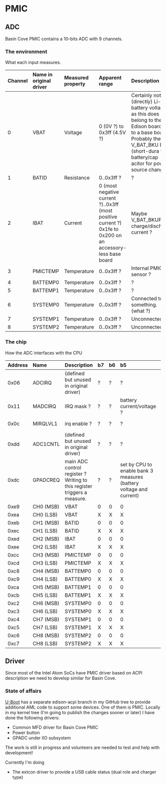 # PMIC

## ADC

Basin Cove PMIC contains a 10-bits ADC with 9 channels.

### The environment

What each input measures.

| Channel | Name in original driver      | Measured property | Apparent range | Description |
|:------------|:------------|:-----------|:------------|:------------|
| 0 | VBAT | Voltage | 0 (0V ?) to 0x3ff (4.5V ?)| Certainly not (directly)  Li-Ion battery voltage, as this does not belong to the Edison board but to a base board. Probably the V_BAT_BKU P pin (short-dura tion battery/cap acitor for power source change). |
| 1 | BATID | Resistance | 0..0x3ff ? | ?|
| 2 | IBAT | Current | 0 (most negative current ?)..0x3ff (most positive current ?) 0x1fe to 0x200 on an accessory-less base board | Maybe V_BAT_BKUP charge/discharge current ?  |
| 3 | PMICTEMP | Temperature | 0..0x3ff ? | Internal PMIC sensor ?|
| 4 | BATTEMP0 | Temperature | 0..0x3ff ? | ? |
| 5 | BATTEMP1 | Temperature | 0..0x3ff ? | ? |
| 6 | SYSTEMP0 | Temperature | 0..0x3ff ? | Connected to something. (what ?)|
| 7 | SYSTEMP1 | Temperature | 0..0x3ff ? | Unconnected |
| 8 | SYSTEMP2 | Temperature | 0..0x3ff ? | Unconnected |

### The chip

How the ADC interfaces with the CPU


 | Address | Name | Description | b7 | b6 | b5 | b4 | b3 | b2 | b1| b0 |
 |:--------|:-----|:------------|:---|:---|:---|:---|:---|:---|:--|:---|
 | 0x06 | ADCIRQ    | (defined but unused in original driver) |  ?| ? | ? | ? | ? | ? | ? | ? |
 | 0x11 | MADCIRQ   | IRQ mask ? | ? | ? | battery current/voltage ?| battery (what ?)| system temperature | battery temperature | ? | ? |
 | 0x0c | MIRQLVL1  | irq enable ? | ? | ? | ? | ADC (what ?) | ? | ? | ? | ? |
 | 0xdd | ADC1CNTL  | (defined but unused in original driver) | ? | ? | ? | ? | ? | ? | ? | ? |
 | 0xdc | GPADCREQ  | main ADC control register ? Writing to this register triggers a measure. | ? | ? | set by CPU to enable bank 3 measures (battery voltage and current) | set by CPU to enable bank 2 measures (battery id ?) | set by CPU to enable bank 1 measures (pmic and system 0, 1 and 2 temperatures) | set by CPU to enable bank 0 measures (battery temperatures 0 and 1) | set by CPU to enable IRQ | set by chip when adc busy |
 | 0xe9 | CH0 (MSB) | VBAT     | 0 | 0 | 0 | 0 | 0 | 0 | X | X |
 | 0xea | CH0 (LSB) | VBAT     | X | X | X | X | X | X | X | X |
 | 0xeb | CH1 (MSB) | BATID    | 0 | 0 | 0 | 0 | 0 | 0 | X | X |
 | 0xec | CH1 (LSB) | BATID    | X | X | X | X | X | X | X | X |
 | 0xed | CH2 (MSB) | IBAT     | 0 | 0 | 0 | 0 | 0 | 0 | X | X |
 | 0xee | CH2 (LSB) | IBAT     | X | X | X | X | X | X | X | X |
 | 0xcc | CH3 (MSB) | PMICTEMP | 0 | 0 | 0 | 0 | 0 | 0 | X | X |
 | 0xcd | CH3 (LSB) | PMICTEMP | X | X | X | X | X | X | X | X |
 | 0xc8 | CH4 (MSB) | BATTEMP0 | 0 | 0 | 0 | 0 | 0 | 0 | X | X |
 | 0xc9 | CH4 (LSB) | BATTEMP0 | X | X | X | X | X | X | X | X |
 | 0xca | CH5 (MSB) | BATTEMP1 | 0 | 0 | 0 | 0 | 0 | 0 | X | X |
 | 0xcb | CH5 (LSB) | BATTEMP1 | X | X | X | X | X | X | X | X |
 | 0xc2 | CH6 (MSB) | SYSTEMP0 | 0 | 0 | 0 | 0 | 0 | 0 | X | X |
 | 0xc3 | CH6 (LSB) | SYSTEMP0 | X | X | X | X | X | X | X | X |
 | 0xc4 | CH7 (MSB) | SYSTEMP1 | 0 | 0 | 0 | 0 | 0 | 0 | X | X |
 | 0xc5 | CH7 (LSB) | SYSTEMP1 | X | X | X | X | X | X | X | X |
 | 0xc6 | CH8 (MSB) | SYSTEMP2 | 0 | 0 | 0 | 0 | 0 | 0 | X | X |
 | 0xc7 | CH8 (LSB) | SYSTEMP2 | X | X | X | X | X | X | X | X |

## Driver

Since most of the Intel Atom SoCs have PMIC driver based on ACPI
description we need to develop similar for Basin Cove.

### State of affairs

[U-Boot](https://edison.internet-share.com/wiki/U-Boot)
has a separate edison-acpi branch in my GitHub tree to
provide additional AML code to support some devices. One of them is
PMIC. Locally in my kernel tree (I'm going to publish the changes
sooner or later) I have done the following drivers: 

 * Common MFD driver for Basin Cove PMIC
 * Power button
 * GPADC under IIO subsystem

The work is still in progress and volunteers are needed to test and help
with development!

Currently I'm doing

 * The extcon driver to provide a USB cable status (dual role and charger type)
